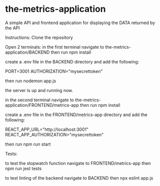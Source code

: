 # the-metrics-application

A simple API and frontend application for displaying the DATA returned by the API

Instructions:
Clone the repository

Open 2 terminals:
in the first terminal navigate to the-metrics-application/BACKEND
then run npm install

create a .env file in the BACKEND directory and add the following:

PORT=3001
AUTHORIZATION="mysecrettoken"

then run nodemon app.js

the server is up and running now.

in the second terminal navigate to the-metrics-application/FRONTEND/metrics-app
then run npm install

create a .env file in the FRONTEND/metrics-app directory and add the following:

REACT_APP_URL="http://localhost:3001"
REACT_APP_AUTHORIZATION="mysecrettoken"

then run npm run start

Tests:

to test the stopwatch function navigate to FRONTEND/metrics-app
then npm run jest tests

to test linting of the backend navigate to BACKEND
then npx eslint app.js
